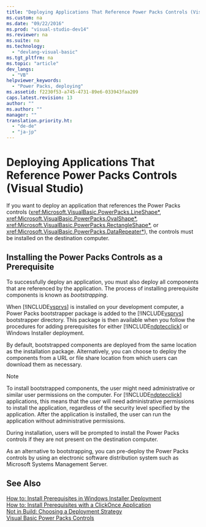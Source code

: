```yaml
---
title: "Deploying Applications That Reference Power Packs Controls (Visual Studio)"
ms.custom: na
ms.date: "09/22/2016"
ms.prod: "visual-studio-dev14"
ms.reviewer: na
ms.suite: na
ms.technology: 
  - "devlang-visual-basic"
ms.tgt_pltfrm: na
ms.topic: "article"
dev_langs: 
  - "VB"
helpviewer_keywords: 
  - "Power Packs, deploying"
ms.assetid: f2230f53-a745-4731-89e6-033943faa209
caps.latest.revision: 13
author: ""
ms.author: ""
manager: ""
translation.priority.ht: 
  - "de-de"
  - "ja-jp"
---
```

# Deploying Applications That Reference Power Packs Controls (Visual Studio)
If you want to deploy an application that references the Power Packs controls (<xref:Microsoft.VisualBasic.PowerPacks.LineShape*>, <xref:Microsoft.VisualBasic.PowerPacks.OvalShape*>, <xref:Microsoft.VisualBasic.PowerPacks.RectangleShape*>, or <xref:Microsoft.VisualBasic.PowerPacks.DataRepeater*>), the controls must be installed on the destination computer.  
  
## Installing the Power Packs Controls as a Prerequisite  
 To successfully deploy an application, you must also deploy all components that are referenced by the application. The process of installing prerequisite components is known as *bootstrapping*.  
  
 When [!INCLUDE[vsprvs](../vs140/includes/vsprvs_md.md)] is installed on your development computer, a Power Packs bootstrapper package is added to the [!INCLUDE[vsprvs](../vs140/includes/vsprvs_md.md)] bootstrapper directory. This package is then available when you follow the procedures for adding prerequisites for either [!INCLUDE[ndptecclick](../vs140/includes/ndptecclick_md.md)] or Windows Installer deployment.  
  
 By default, bootstrapped components are deployed from the same location as the installation package. Alternatively, you can choose to deploy the components from a URL or file share location from which users can download them as necessary.  
  
> [!NOTE]
>  To install bootstrapped components, the user might need administrative or similar user permissions on the computer. For [!INCLUDE[ndptecclick](../vs140/includes/ndptecclick_md.md)] applications, this means that the user will need administrative permissions to install the application, regardless of the security level specified by the application. After the application is installed, the user can run the application without administrative permissions.  
  
 During installation, users will be prompted to install the Power Packs controls if they are not present on the destination computer.  
  
 As an alternative to bootstrapping, you can pre-deploy the Power Packs controls by using an electronic software distribution system such as Microsoft Systems Management Server.  
  
## See Also  
 [How to: Install Prerequisites in Windows Installer Deployment](assetId:///653fc868-2486-429c-b75e-2f9d0c7f6619)   
 [How to: Install Prerequisites with a ClickOnce Application](../vs140/how-to--install-prerequisites-with-a-clickonce-application.md)   
 [Not in Build: Choosing a Deployment Strategy](assetId:///ecd632d8-063c-4028-b785-81bba045107b)   
 [Visual Basic Power Packs Controls](../vs140/visual-basic-power-packs-controls.md)